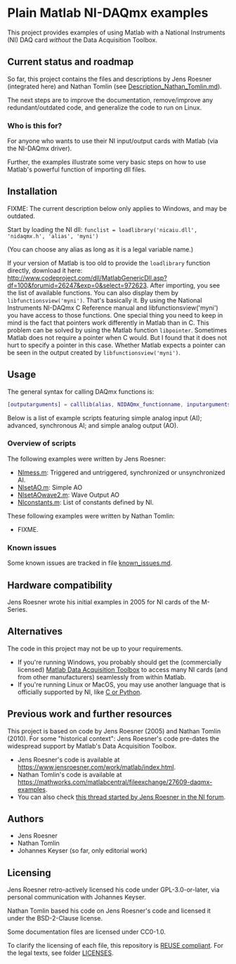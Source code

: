 <!--
SPDX-FileCopyrightText: 2005 Jens Roesner, 2023 Johannes Keyser

SPDX-License-Identifier: CC0-1.0
-->

# Plain Matlab NI-DAQmx examples

This project provides examples of using Matlab with a National Instruments (NI) DAQ card _without_ the Data Acquisition Toolbox.

## Current status and roadmap

So far, this project contains the files and descriptions by Jens Roesner (integrated here) and Nathan Tomlin (see [Description_Nathan_Tomlin.md](Description_Nathan_Tomlin.md)).

The next steps are to improve the documentation, remove/improve any redundant/outdated code, and generalize the code to run on Linux.

### Who is this for?

For anyone who wants to use their NI input/output cards with Matlab (via the NI-DAQmx driver).

Further, the examples illustrate some very basic steps on how to use Matlab's powerful function of importing dll files.

## Installation

FIXME: The current description below only applies to Windows, and may be outdated.

Start by loading the NI dll: `funclist = loadlibrary('nicaiu.dll', 'nidaqmx.h', 'alias', 'myni')`

(You can choose any alias as long as it is a legal variable name.)

If your version of Matlab is too old to provide the `loadlibrary` function directly, download it here: <http://www.codeproject.com/dll/MatlabGenericDll.asp?df=100&forumid=26247&exp=0&select=972623>.
After importing, you see the list of available functions.
You can also display them by `libfunctionsview('myni')`.
That's basically it.
By using the National Instruments NI-DAQmx C Reference manual and libfunctionsview(\'myni\') you have access to those functions.
One special thing you need to keep in mind is the fact that pointers work differently in Matlab than in C.
This problem can be solved by using the Matlab function `libpointer`.
Sometimes Matlab does not require a pointer when C would.
But I found that it does not hurt to specify a pointer in this case.
Whether Matlab expects a pointer can be seen in the output created by `libfunctionsview('myni')`.

## Usage

The general syntax for calling DAQmx functions is:

```matlab
[outputarguments] = calllib(alias, NIDAQmx_functionname, inputarguments)
```

Below is a list of example scripts featuring simple analog input (AI); advanced, synchronous AI; and simple analog output (AO).

### Overview of scripts

The following examples were written by Jens Roesner:

- [NImess.m](NImess.m): Triggered and untriggered, synchronized or unsynchronized AI.
- [NIsetAO.m](NIsetAO.m): Simple AO
- [NIsetAOwave2.m](NIsetAOwave2.m): Wave Output AO
- [NIconstants.m](NIconstants.m): List of constants defined by NI.

These following examples were written by Nathan Tomlin:

- FIXME.

### Known issues

Some known issues are tracked in file [known_issues.md](known_issues.md).

## Hardware compatibility

Jens Roesner wrote his initial examples in 2005 for NI cards of the M-Series.

## Alternatives

The code in this project may not be up to your requirements.

- If you're running Windows, you probably should get the (commercially licensed) [Matlab Data Acquisition Toolbox](http://www.mathworks.com/products/daq/) to access many NI cards (and from other manufacturers) seamlessly from within Matlab.
- If you're running Linux or MacOS, you may use another language that is officially supported by NI, like [C or Python](https://github.com/ni).

## Previous work and further resources

This project is based on code by Jens Roesner (2005) and Nathan Tomlin (2010).
For some "historical context": Jens Roesner's code pre-dates the widespread support by Matlab's Data Acquisition Toolbox.

- Jens Roesner's code is available at <https://www.jensroesner.com/work/matlab/index.html>.
- Nathan Tomlin's code is available at <https://mathworks.com/matlabcentral/fileexchange/27609-daqmx-examples>.
- You can also check [this thread started by Jens Roesner in the NI forum](https://forums.ni.com/t5/Multifunction-DAQ/Use-M-Series-cards-with-DAQmx-in-Matlab/m-p/185232).

## Authors

- Jens Roesner
- Nathan Tomlin
- Johannes Keyser (so far, only editorial work)

## Licensing

Jens Roesner retro-actively licensed his code under GPL-3.0-or-later, via personal communication with Johannes Keyser.

Nathan Tomlin based his code on Jens Roesner's code and licensed it under the BSD-2-Clause license.

Some documentation files are licensed under CC0-1.0.

To clarify the licensing of each file, this repository is [REUSE compliant](https://reuse.software/).
For the legal texts, see folder [LICENSES](LICENSES).
